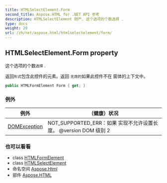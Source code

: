 ```yaml
---
title: HTMLSelectElement.Form
second_title: Aspose.HTML for .NET API 参考
description: HTMLSelectElement 财产. 这个选项的个数选择 .
type: docs
weight: 20
url: /zh/net/aspose.html/htmlselectelement/form/
---
```

## HTMLSelectElement.Form property

这个选项的个数`选择` .

返回`形式`包含此控件的元素。返回 `无效的`如果此控件不在 窗体的上下文中。

```csharp
public HTMLFormElement Form { get; }
```

### 例外

| 例外 | （健康）状况 |
| --- | --- |
| [DOMException](../../../aspose.html.dom/domexception/) | NOT_SUPPORTED_ERR：如果 实现不允许设置长度。 @version DOM 级别 2 |

### 也可以看看

* class [HTMLFormElement](../../htmlformelement/)
* class [HTMLSelectElement](../)
* 命名空间 [Aspose.Html](../../htmlselectelement/)
* 部件 [Aspose.HTML](../../../)


